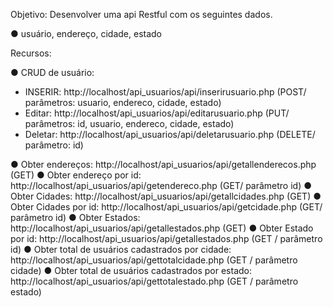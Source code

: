 Objetivo: Desenvolver uma api Restful com os seguintes dados.

● usuário, endereço, cidade, estado


Recursos:

● CRUD de usuário:
- INSERIR: http://localhost/api_usuarios/api/inserirusuario.php (POST/ parâmetros: usuario, endereco, cidade, estado)
- Editar: http://localhost/api_usuarios/api/editarusuario.php (PUT/ parâmetros: id, usuario, endereco, cidade, estado)
- Deletar: http://localhost/api_usuarios/api/deletarusuario.php (DELETE/ parâmetro: id)

● Obter endereços: http://localhost/api_usuarios/api/getallenderecos.php (GET)
● Obter endereço por id: http://localhost/api_usuarios/api/getendereco.php (GET/ parâmetro id)
● Obter Cidades: http://localhost/api_usuarios/api/getallcidades.php (GET)
● Obter Cidades por id: http://localhost/api_usuarios/api/getcidade.php (GET/ parâmetro id)
● Obter Estados: http://localhost/api_usuarios/api/getallestados.php (GET)
● Obter Estado por id: http://localhost/api_usuarios/api/getallestados.php (GET / parâmetro id)
● Obter total de usuários cadastrados por cidade: http://localhost/api_usuarios/api/gettotalcidade.php (GET / parâmetro cidade)
● Obter total de usuários cadastrados por estado: http://localhost/api_usuarios/api/gettotalestado.php (GET / parâmetro estado)
